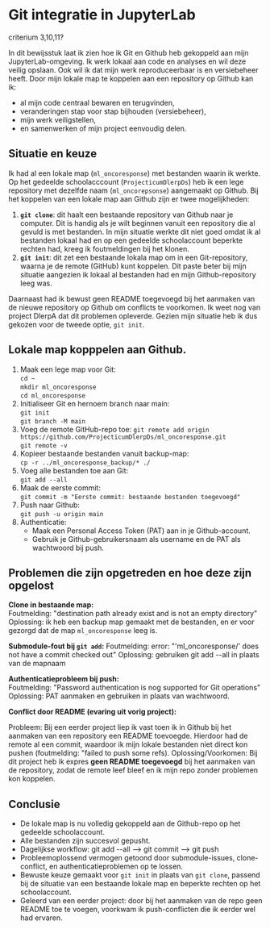 # Git integratie in JupyterLab

criterium 3,10,11?

In dit bewijsstuk laat ik zien hoe ik Git en Github heb gekoppeld aan mijn JupyterLab-omgeving. Ik werk lokaal aan code en analyses en wil deze veilig opslaan. Ook wil ik dat mijn werk reproduceerbaar is en versiebeheer heeft. Door mijn lokale map te koppelen aan een repository op Github kan ik:
- al mijn code centraal bewaren en terugvinden,
- veranderingen stap voor stap bijhouden (versiebeheer),
- mijn werk veiligstellen,
- en samenwerken of mijn project eenvoudig delen.

## Situatie en keuze
Ik had al een lokale map (`ml_oncoresponse`) met bestanden waarin ik werkte. Op het gedeelde schoolacccount (`ProjecticumDlerpDs`) heb ik een lege repository met dezelfde naam (`ml_oncorepsonse`) aangemaakt op Github. Bij het koppelen van een lokale map aan Github zijn er twee mogelijkheden:
1. **`git clone`**: dit haalt een bestaande repository van Github naar je computer. Dit is handig als je wilt beginnen vanuit een repository die al gevuld is met bestanden. In mijn situatie werkte dit niet goed omdat ik al bestanden lokaal had en op een gedeelde schoolaccount beperkte rechten had, kreeg ik foutmeldingen bij het klonen.
2. **`git init`**: dit zet een bestaande lokala map om in een Git-repository, waarna je de remote (GitHub) kunt koppelen. Dit paste beter bij mijn situatie aangezien ik lokaal al bestanden had en mijn Github-repository leeg was.

Daarnaast had ik bewust geen README toegevoegd bij het aanmaken van de nieuwe repository op Github om conflicts te voorkomen. Ik weet nog van project DlerpA dat dit problemen opleverde. Gezien mijn situatie heb ik dus gekozen voor de tweede optie, `git init`.


## Lokale map kopppelen aan Github. 
1. Maak een lege map voor Git:  
   `cd ~`  
   `mkdir ml_oncoresponse`  
   `cd ml_oncoresponse`
2. Initialiseer Git en hernoem branch naar main:  
   `git init`  
   `git branch -M main`
3. Voeg de remote GitHub-repo toe:
   `git remote add origin https://github.com/ProjecticumDlerpDs/ml_oncoresponse.git`  
   `git remote -v`
4. Kopieer bestaande bestanden vanuit backup-map:  
   `cp -r ../ml_oncoresponse_backup/* ./`
5. Voeg alle bestanden toe aan Git:  
   `git add --all`
6. Maak de eerste commit:  
   `git commit -m "Eerste commit: bestaande bestanden toegevoegd"`
7. Push naar Github:  
   `git push -u origin main`
8. Authenticatie:
   - Maak een Personal Access Token (PAT) aan in je Github-account.
   - Gebruik je Github-gebruikersnaam als username en de PAT als wachtwoord bij push.

## Problemen die zijn opgetreden en hoe deze zijn opgelost

**Clone in bestaande map:**  
Foutmelding: "destination path already exist and is not an empty directory"  
Oplossing: ik heb een backup map gemaakt met de bestanden, en er voor gezorgd dat de map `ml_oncoresponse` leeg is.

**Submodule-fout bij `git add`:**
Foutmelding: error: "'ml_oncoresponse/' does not have a commit checked out"
Oplossing: gebruiken git add --all in plaats van de mapnaam

**Authenticatieprobleem bij push:**  
Foutmelding: "Password authentication is nog supported for Git operations"   
Oplossing: PAT aanmaken en gebruiken in plaats van wachtwoord.

**Conflict door README (evaring uit vorig project):**

Probleem: Bij een eerder project liep ik vast toen ik in Github bij het aanmaken van een repository een README toevoegde. Hierdoor had de remote al een commit, waardoor ik mijn lokale bestanden niet direct kon pushen (foutmelding: "failed to push some refs).
Oplossing/Voorkomen: Bij dit project heb ik expres **geen README toegevoegd** bij het aanmaken van de repository, zodat de remote leef bleef en ik mijn repo zonder problemen kon koppelen.


## Conclusie
- De lokale map is nu volledig gekoppeld aan de Github-repo op het gedeelde schoolaccount.
- Alle bestanden zijn succesvol gepusht.
- Dagelijkse workflow: git add --all --> git commit --> git push
- Probleemoplossend vermogen getoond door submodule-issues, clone-conflict, en authenticatieproblemen op te lossen.
- Bewuste keuze gemaakt voor `git init` in plaats van `git clone`, passend bij de situatie van een bestaande lokale map en beperkte rechten op het schoolaccount.
- Geleerd van een eerder project: door bij het aanmaken van de repo geen README toe te voegen, voorkwam ik push-conflicten die ik eerder wel had ervaren.


